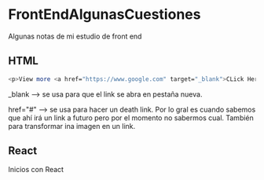 # FrontEndAlgunasCuestiones
Algunas notas de mi estudio de front end 

## HTML

```bash
<p>View more <a href="https://www.google.com" target="_blank">CLick Here</a></p>
```

_blank --> se usa para que el link se abra en pestaña nueva.

href="#" --> se usa para hacer un death link. Por lo gral es cuando sabemos que ahí irá un link a futuro pero por el momento no sabermos cual. También para transformar ina imagen en un link.

## React
Inicios con React

